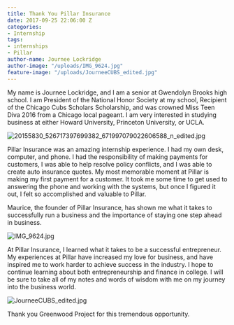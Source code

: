 ```yaml
---
title: Thank You Pillar Insurance
date: 2017-09-25 22:06:00 Z
categories:
- Internship
tags:
- internships
- Pillar
author-name: Journee Lockridge
author-image: "/uploads/IMG_9624.jpg"
feature-image: "/uploads/JourneeCUBS_edited.jpg"
---
```


My name is Journee Lockridge, and I am a senior at Gwendolyn Brooks high school. I am President of the National Honor Society at my school, Recipient of the Chicago Cubs Scholars Scholarship, and was crowned Miss Teen Diva 2016 from a Chicago local pageant. I am very interested in studying business at either Howard University, Princeton University, or UCLA.

![20155830_526717397699382_671997079022606588_n_edited.jpg](/uploads/20155830_526717397699382_671997079022606588_n_edited.jpg)

Pillar Insurance was an amazing internship experience. I had my own desk, computer, and phone. I had the responsibility of making payments for customers, I was able to help resolve policy conflicts, and I was able to create auto insurance quotes. My most memorable moment at Pillar is making my first payment for a customer. It took me some time to get used to answering the phone and working with the systems, but once I figured it out, I felt so accomplished and valuable to Pillar. 

Maurice, the founder of Pillar Insurance, has shown me what it takes to successfully run a business and the importance of staying one step ahead in business. 

![IMG_9624.jpg](/uploads/IMG_9624.jpg)

At Pillar Insurance, I learned what it takes to be a successful entrepreneur. My experiences at Pillar have increased my love for business, and have inspired me to work harder to achieve success in the industry. I hope to continue learning about both entrepreneurship and finance in college. I will be sure to take all of my notes and words of wisdom with me on my journey into the business world.

![JourneeCUBS_edited.jpg](/uploads/JourneeCUBS_edited.jpg)

Thank you Greenwood Project for this tremendous opportunity.